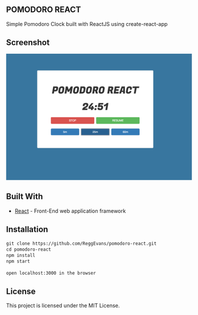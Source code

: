 ## POMODORO REACT

Simple Pomodoro Clock built with ReactJS using create-react-app

## Screenshot

![Pomodoro Screen Shot](/public/img/pomodoro.png)

## Built With

* [React](https://github.com/facebookincubator/create-react-app) - Front-End web application framework

## Installation
```
git clone https://github.com/ReggEvans/pomodoro-react.git
cd pomodoro-react
npm install
npm start

open localhost:3000 in the browser
```

## License
This project is licensed under the MIT License.

